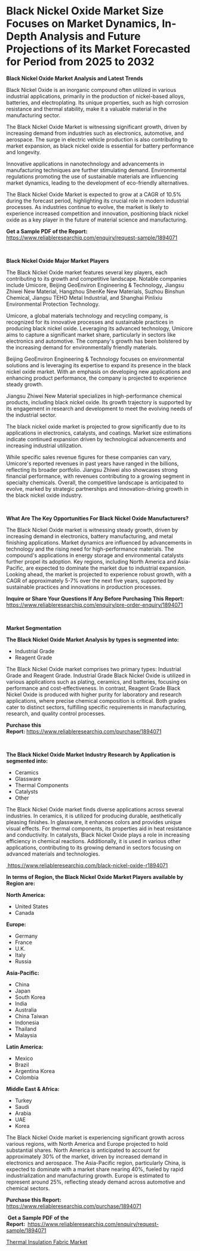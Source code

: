 <p><h1>Black Nickel Oxide Market Size Focuses on Market Dynamics, In-Depth Analysis and Future Projections of its Market Forecasted for Period from 2025 to 2032</h1></p><p><strong>Black Nickel Oxide Market Analysis and Latest Trends</strong></p>
<p><p>Black Nickel Oxide is an inorganic compound often utilized in various industrial applications, primarily in the production of nickel-based alloys, batteries, and electroplating. Its unique properties, such as high corrosion resistance and thermal stability, make it a valuable material in the manufacturing sector.</p><p>The Black Nickel Oxide Market is witnessing significant growth, driven by increasing demand from industries such as electronics, automotive, and aerospace. The surge in electric vehicle production is also contributing to market expansion, as black nickel oxide is essential for battery performance and longevity. </p><p>Innovative applications in nanotechnology and advancements in manufacturing techniques are further stimulating demand. Environmental regulations promoting the use of sustainable materials are influencing market dynamics, leading to the development of eco-friendly alternatives. </p><p>The Black Nickel Oxide Market is expected to grow at a CAGR of 10.5% during the forecast period, highlighting its crucial role in modern industrial processes. As industries continue to evolve, the market is likely to experience increased competition and innovation, positioning black nickel oxide as a key player in the future of material science and manufacturing.</p></p>
<p><strong>Get a Sample PDF of the Report:&nbsp;</strong> <a href="https://www.reliableresearchiq.com/enquiry/request-sample/1894071?utm_campaign=3139&utm_medium=2&utm_source=Github&utm_content=ia&utm_term=02042025&utm_id=black-nickel-oxide">https://www.reliableresearchiq.com/enquiry/request-sample/1894071</a></p>
<p>&nbsp;</p>
<p><strong>Black Nickel Oxide Major Market Players</strong></p>
<p><p>The Black Nickel Oxide market features several key players, each contributing to its growth and competitive landscape. Notable companies include Umicore, Beijing GeoEnviron Engineering & Technology, Jiangsu Zhiwei New Material, Hangzhou ShenKe New Materials, Suzhou Binshun Chemical, Jiangsu TEHO Metal Industrial, and Shanghai Pinlixiu Environmental Protection Technology.</p><p>Umicore, a global materials technology and recycling company, is recognized for its innovative processes and sustainable practices in producing black nickel oxide. Leveraging its advanced technology, Umicore aims to capture a significant market share, particularly in sectors like electronics and automotive. The company's growth has been bolstered by the increasing demand for environmentally friendly materials.</p><p>Beijing GeoEnviron Engineering & Technology focuses on environmental solutions and is leveraging its expertise to expand its presence in the black nickel oxide market. With an emphasis on developing new applications and enhancing product performance, the company is projected to experience steady growth.</p><p>Jiangsu Zhiwei New Material specializes in high-performance chemical products, including black nickel oxide. Its growth trajectory is supported by its engagement in research and development to meet the evolving needs of the industrial sector.</p><p>The black nickel oxide market is projected to grow significantly due to its applications in electronics, catalysts, and coatings. Market size estimations indicate continued expansion driven by technological advancements and increasing industrial utilization.</p><p>While specific sales revenue figures for these companies can vary, Umicore's reported revenues in past years have ranged in the billions, reflecting its broader portfolio. Jiangsu Zhiwei also showcases strong financial performance, with revenues contributing to a growing segment in specialty chemicals. Overall, the competitive landscape is anticipated to evolve, marked by strategic partnerships and innovation-driving growth in the black nickel oxide industry.</p></p>
<p>&nbsp;</p>
<p><strong>What Are The Key Opportunities For Black Nickel Oxide Manufacturers?</strong></p>
<p><p>The Black Nickel Oxide market is witnessing steady growth, driven by increasing demand in electronics, battery manufacturing, and metal finishing applications. Market dynamics are influenced by advancements in technology and the rising need for high-performance materials. The compound's applications in energy storage and environmental catalysts further propel its adoption. Key regions, including North America and Asia-Pacific, are expected to dominate the market due to industrial expansion. Looking ahead, the market is projected to experience robust growth, with a CAGR of approximately 5-7% over the next five years, supported by sustainable practices and innovations in production processes.</p></p>
<p><strong>Inquire or Share Your Questions If Any Before Purchasing This Report:</strong> <a href="https://www.reliableresearchiq.com/enquiry/pre-order-enquiry/1894071?utm_campaign=3139&utm_medium=2&utm_source=Github&utm_content=ia&utm_term=02042025&utm_id=black-nickel-oxide">https://www.reliableresearchiq.com/enquiry/pre-order-enquiry/1894071</a></p>
<p>&nbsp;</p>
<p><strong>Market Segmentation</strong></p>
<p><strong>The Black Nickel Oxide Market Analysis by types is segmented into:</strong></p>
<p><ul><li>Industrial Grade</li><li>Reagent Grade</li></ul></p>
<p><p>The Black Nickel Oxide market comprises two primary types: Industrial Grade and Reagent Grade. Industrial Grade Black Nickel Oxide is utilized in various applications such as plating, ceramics, and batteries, focusing on performance and cost-effectiveness. In contrast, Reagent Grade Black Nickel Oxide is produced with higher purity for laboratory and research applications, where precise chemical composition is critical. Both grades cater to distinct sectors, fulfilling specific requirements in manufacturing, research, and quality control processes.</p></p>
<p><strong>Purchase this Report:&nbsp;</strong><a href="https://www.reliableresearchiq.com/purchase/1894071?utm_campaign=3139&utm_medium=2&utm_source=Github&utm_content=ia&utm_term=02042025&utm_id=black-nickel-oxide">https://www.reliableresearchiq.com/purchase/1894071</a></p>
<p>&nbsp;</p>
<p><strong>The Black Nickel Oxide Market Industry Research by Application is segmented into:</strong></p>
<p><ul><li>Ceramics</li><li>Glassware</li><li>Thermal Components</li><li>Catalysts</li><li>Other</li></ul></p>
<p><p>The Black Nickel Oxide market finds diverse applications across several industries. In ceramics, it is utilized for producing durable, aesthetically pleasing finishes. In glassware, it enhances colors and provides unique visual effects. For thermal components, its properties aid in heat resistance and conductivity. In catalysts, Black Nickel Oxide plays a role in increasing efficiency in chemical reactions. Additionally, it is used in various other applications, contributing to its growing demand in sectors focusing on advanced materials and technologies.</p></p>
<p><a href="https://www.reliableresearchiq.com/black-nickel-oxide-r1894071?utm_campaign=3139&utm_medium=2&utm_source=Github&utm_content=ia&utm_term=02042025&utm_id=black-nickel-oxide">&nbsp;https://www.reliableresearchiq.com/black-nickel-oxide-r1894071</a></p>
<p><strong>In terms of Region, the Black Nickel Oxide Market Players available by Region are:</strong></p>
<p>
    <p> <strong> North America: </strong>
        <ul>
            <li>United States</li>
            <li>Canada</li>
        </ul>
        </p> 
    <p> <strong> Europe: </strong>
        <ul>
            <li>Germany</li>
            <li>France</li>
            <li>U.K.</li>
            <li>Italy</li>
            <li>Russia</li>
        </ul>
        </p> 
    <p> <strong> Asia-Pacific: </strong>
        <ul>
            <li>China</li>
            <li>Japan</li>
            <li>South Korea</li>
            <li>India</li>
            <li>Australia</li>
            <li>China Taiwan</li>
            <li>Indonesia</li>
            <li>Thailand</li>
            <li>Malaysia</li>
        </ul>
        </p> 
    <p> <strong> Latin America: </strong>
        <ul>
            <li>Mexico</li>
            <li>Brazil</li>
            <li>Argentina Korea</li>
            <li>Colombia</li>
        </ul>
        </p> 
    <p> <strong> Middle East & Africa: </strong>
        <ul>
            <li>Turkey</li>
            <li>Saudi</li>
            <li>Arabia</li>
            <li>UAE</li>
            <li>Korea</li>
        </ul>
    </p>
    </p>
<p><p>The Black Nickel Oxide market is experiencing significant growth across various regions, with North America and Europe projected to hold substantial shares. North America is anticipated to account for approximately 30% of the market, driven by increased demand in electronics and aerospace. The Asia-Pacific region, particularly China, is expected to dominate with a market share nearing 40%, fueled by rapid industrialization and manufacturing growth. Europe is estimated to represent around 25%, reflecting steady demand across automotive and chemical sectors.</p></p>
<p><strong>Purchase this Report: </strong><a href="https://www.reliableresearchiq.com/purchase/1894071?utm_campaign=3139&utm_medium=2&utm_source=Github&utm_content=ia&utm_term=02042025&utm_id=black-nickel-oxide">https://www.reliableresearchiq.com/purchase/1894071</a></p>
<p>&nbsp;<strong>Get a Sample PDF of the Report:&nbsp;&nbsp;</strong><a href="https://www.reliableresearchiq.com/enquiry/request-sample/1894071?utm_campaign=3139&utm_medium=2&utm_source=Github&utm_content=ia&utm_term=02042025&utm_id=black-nickel-oxide">https://www.reliableresearchiq.com/enquiry/request-sample/1894071</a></p>
<p><strong></strong></p>
<p><p><a href="https://github.com/ivvrgibi/Market-Research-Report-List-1/blob/main/thermal-insulation-fabric-market.md?utm_campaign=3139&utm_medium=2&utm_source=Github&utm_content=ia&utm_term=02042025&utm_id=black-nickel-oxide">Thermal Insulation Fabric Market</a></p></p>